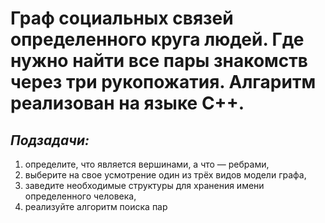 # Граф социальных связей определенного круга людей. Где нужно найти все пары знакомств через три рукопожатия. Алгаритм реализован на языке C++. 
## _Подзадачи:_

1. определите, что является вершинами, а что — ребрами,
2. выберите на свое усмотрение один из трёх видов модели графа,
3. заведите необходимые структуры для хранения имени определенного человека,
4. реализуйте алгоритм поиска пар
